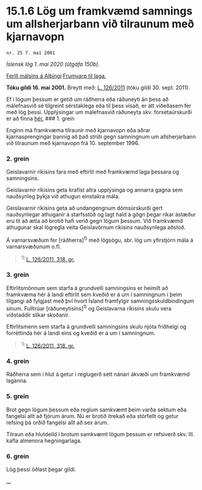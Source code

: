 # 15.1.6 Lög um framkvæmd samnings um allsherjarbann við tilraunum með kjarnavopn

`nr. 25 7. maí 2001`

_Íslensk lög 1. maí 2020 (útgáfa 150b)._

[Ferill málsins á Alþingi](https://www.althingi.is/thingstorf/thingmalalistar-eftir-thingum/ferill/?ltg=126&mnr=265)
[Frumvarp til laga.](https://www.althingi.is/altext/126/s/0293.html)

**Tóku gildi 16. maí 2001.**
Breytt með:
[L. 126/2011](https://althingi.is/altext/stjt/2011.126.html) (tóku gildi 30. sept. 2011).

Ef í lögum þessum er getið um ráðherra eða ráðuneyti án þess að málefnasvið sé tilgreint sérstaklega eða til þess vísað, er átt viðeðasem fer með lög þessi. Upplýsingar um málefnasvið ráðuneyta skv. forsetaúrskurði er að finna [hér.](2018119.md) ### 1. grein



Enginn má framkvæma tilraunir með kjarnavopn eða aðrar kjarnasprengingar þannig að það stríði gegn samningnum um allsherjarbann við tilraunum með kjarnavopn frá 10. september 1996.

### 2. grein



Geislavarnir ríkisins fara með eftirlit með framkvæmd laga þessara og samningsins.

Geislavarnir ríkisins geta krafist allra upplýsinga og annarra gagna sem nauðsynleg þykja við athugun einstakra mála.

Geislavarnir ríkisins geta að undangengnum dómsúrskurði gert nauðsynlegar athuganir á starfsstöð og lagt hald á gögn þegar ríkar ástæður eru til að ætla að brotið hafi verið gegn lögum þessum. Við framkvæmd athugunar skal lögregla veita Geislavörnum ríkisins nauðsynlega aðstoð.

Á varnarsvæðum fer [ráðherra]<sup>1)</sup> með lögsögu, sbr. lög um yfirstjórn mála á varnarsvæðunum o.fl.

> <sup>1)</sup> [L. 126/2011, 318. gr.](https://althingi.is/altext/stjt/2011.126.html)

### 3. grein



Eftirlitsmönnum sem starfa á grundvelli samningsins er heimilt að framkvæma hér á landi eftirlit sem kveðið er á um í samningnum í þeim tilgangi að fylgjast með því hvort Ísland framfylgir samningsskuldbindingum sínum. Fulltrúar [ráðuneytisins]<sup>1)</sup> og Geislavarna ríkisins skulu vera viðstaddir slíkar skoðanir.

Eftirlitsmenn sem starfa á grundvelli samningsins skulu njóta friðhelgi og forréttinda hér á landi eins og kveðið er á um í samningnum.

> <sup>1)</sup> [L. 126/2011, 318. gr.](https://althingi.is/altext/stjt/2011.126.html)

### 4. grein



Ráðherra sem í hlut á getur í reglugerð sett nánari ákvæði um framkvæmd laganna.

### 5. grein



Brot gegn lögum þessum eða reglum samkvæmt þeim varða sektum eða fangelsi allt að fjórum árum. Nú er brotið ítrekað eða stórfellt og getur refsing þá orðið fangelsi allt að sex árum.

Tilraun eða hlutdeild í brotum samkvæmt lögum þessum er refsiverð skv. III. kafla almennra hegningarlaga.

### 6. grein



Lög þessi öðlast þegar gildi.

[…](https://www.althingi.is/lagasafn/leidbeiningar/)
